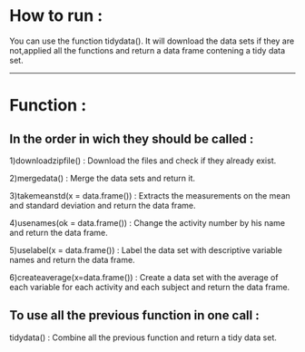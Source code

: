 # How to run :
You can use the function tidydata(). It will download the data sets if they are not,applied all the functions and return a data frame contening a tidy data set.

------------------------------------------------------------------------------------------------------------------------------------------

# Function : 

## In the order in wich they should be called :

1)downloadzipfile() : Download the files and check if they already exist.

2)mergedata() : Merge the data sets and return it.

3)takemeanstd(x = data.frame()) : Extracts the measurements on the mean and standard deviation and return the data frame.

4)usenames(ok = data.frame()) : Change the activity number by his name and return the data frame.

5)uselabel(x = data.frame()) : Label the data set with descriptive variable names and return the data frame.

6)createaverage(x=data.frame()) :  Create a data set with the average of each variable for each activity and each subject and return the data frame.


## To use all the previous function in one call :

tidydata() : Combine all the previous function and return a tidy data set.
